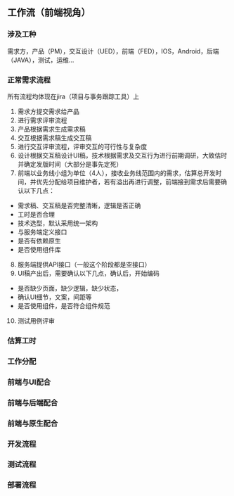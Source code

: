 ## 工作流（前端视角）

### 涉及工种
需求方，产品（PM），交互设计（UED），前端（FED），IOS，Android，后端（JAVA），测试，运维...

### 正常需求流程
所有流程均体现在jira（项目与事务跟踪工具）上
1. 需求方提交需求给产品
2. 进行需求评审流程
3. 产品根据需求生成需求稿
4. 交互根据需求稿生成交互稿
5. 进行交互评审流程，评审交互的可行性与复杂度
6. 设计根据交互稿设计UI稿，技术根据需求及交互行为进行前期调研，大致估时并确定发版时间（大部分是事先定死）
7. 前端以业务线小组为单位（4人），接收业务线范围内的需求，估算总开发时间，并优先分配给项目维护者，若有溢出再进行调整，前端接到需求后需要确认以下几点：
  * 需求稿、交互稿是否完整清晰，逻辑是否正确
  * 工时是否合理
  * 技术选型，默认采用统一架构
  * 与服务端定义接口
  * 是否有依赖原生
  * 是否使用组件库
8. 服务端提供API接口（一般这个阶段都是空接口）
9. UI稿产出后，需要确认以下几点，确认后，开始编码
  * 是否缺少页面，缺少逻辑，缺少状态，
  * 确认UI细节，文案，间距等
  * 是否使用组件，是否符合组件规范
10. 测试用例评审

### 估算工时

### 工作分配

### 前端与UI配合

### 前端与后端配合

### 前端与原生配合

### 开发流程

### 测试流程

### 部署流程
